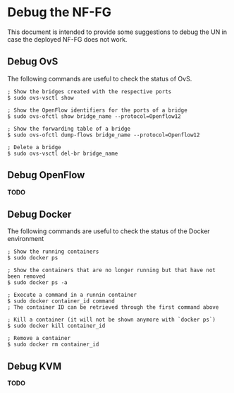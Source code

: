 # Debug the NF-FG

This document is intended to provide some suggestions to debug the UN in case 
the deployed NF-FG does not work.

## Debug OvS

The following commands are useful to check the status of OvS.

    ; Show the bridges created with the respective ports
    $ sudo ovs-vsctl show

    ; Show the OpenFlow identifiers for the ports of a bridge
    $ sudo ovs-ofctl show bridge_name --protocol=Openflow12

    ; Show the forwarding table of a bridge
    $ sudo ovs-ofctl dump-flows bridge_name --protocol=Openflow12

    ; Delete a bridge
    $ sudo ovs-vsctl del-br bridge_name

## Debug OpenFlow

**TODO**

## Debug Docker

The following commands are useful to check the status of the Docker environment

    ; Show the running containers
    $ sudo docker ps

    ; Show the containers that are no longer running but that have not been removed
    $ sudo docker ps -a

    ; Execute a command in a runnin container
    $ sudo docker container_id command
    ; The container ID can be retrieved through the first command above

    ; Kill a container (it will not be shown anymore with `docker ps`)
    $ sudo docker kill container_id

    ; Remove a container
    $ sudo docker rm container_id

## Debug KVM

**TODO**
